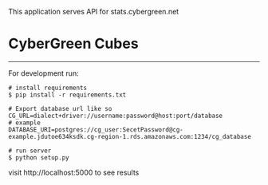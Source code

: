 This application serves API for stats.cybergreen.net

# CyberGreen Cubes

---

For development run:

```
# install requirements
$ pip install -r requirements.txt

# Export database url like so
CG_URL=dialect+driver://username:password@host:port/database
# example
DATABASE_URI=postgres://cg_user:SecetPassword@cg-example.jdutoe634ksdk.cg-region-1.rds.amazonaws.com:1234/cg_database

# run server
$ python setup.py
```

visit http://localhost:5000 to see results

